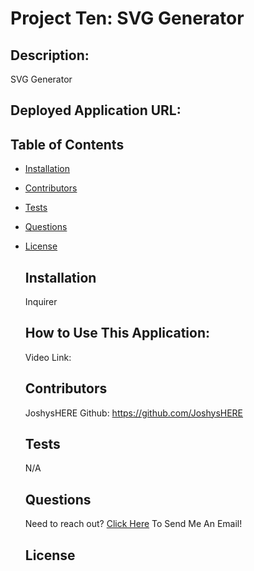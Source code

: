 # Project Ten: SVG Generator
  
## Description:
  SVG Generator
## Deployed Application URL:
 
## Table of Contents
* [Installation](#installation)
* [Contributors](#contributors)
* [Tests](#tests)
* [Questions](#questions)
* [License](#license)

  ## Installation
  Inquirer
  ## How to Use This Application:
  Video Link: 
  ## Contributors
  JoshysHERE Github: https://github.com/JoshysHERE
  ## Tests
  N/A
  ## Questions
  Need to reach out? [Click Here](mailto:JoshysHERE@gmail.com?subject=JoshysHERE'sReadme) To Send Me An Email!
  ## License
